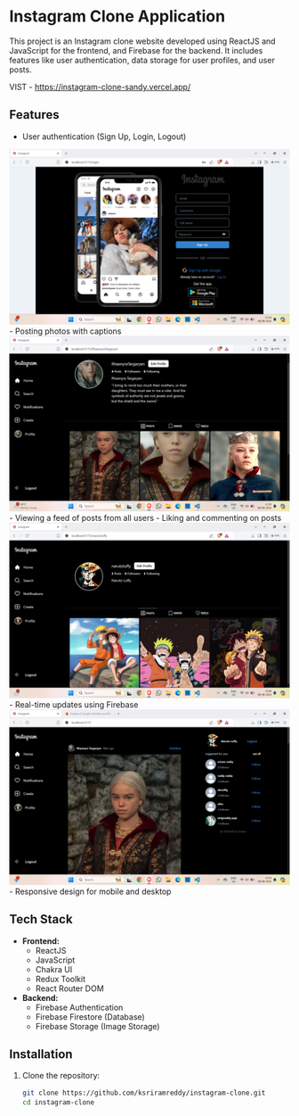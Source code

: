 # Instagram Clone Application

This project is an Instagram clone website developed using ReactJS and JavaScript for the frontend, and Firebase for the backend. It includes features like user authentication, data storage for user profiles, and user posts.

VIST - https://instagram-clone-sandy.vercel.app/
## Features

- User authentication (Sign Up, Login, Logout)
<img src="projectPics/img4.png" alt=""/>
- Posting photos with captions
<img src="projectPics/img1.png" alt=""/>
- Viewing a feed of posts from all users
- Liking and commenting on posts
<img src="projectPics/img2.png" alt=""/>
- Real-time updates using Firebase
<img src="projectPics/img3.png" alt=""/>
- Responsive design for mobile and desktop


## Tech Stack

- **Frontend:**
  - ReactJS
  - JavaScript
  - Chakra UI
  - Redux Toolkit
  - React Router DOM
- **Backend:**
  - Firebase Authentication
  - Firebase Firestore (Database)
  - Firebase Storage (Image Storage)

## Installation

1. Clone the repository:
   ```bash
   git clone https://github.com/ksriramreddy/instagram-clone.git
   cd instagram-clone
